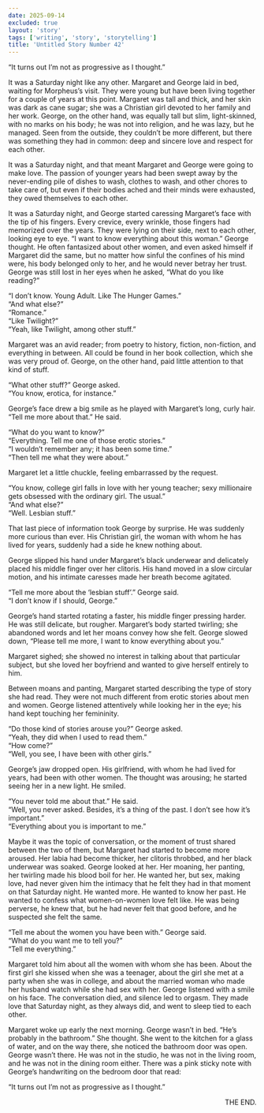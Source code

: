 ```yaml
---
date: 2025-09-14
excluded: true
layout: 'story'
tags: ['writing', 'story', 'storytelling']
title: 'Untitled Story Number 42'
---
```


“It turns out I’m not as progressive as I thought.”

It was a Saturday night like any other. Margaret and George laid in bed, waiting for Morpheus’s visit. They were young but have been living together for a couple of years at this point. Margaret was tall and thick, and her skin was dark as cane sugar; she was a Christian girl devoted to her family and her work. George, on the other hand, was equally tall but slim, light-skinned, with no marks on his body; he was not into religion, and he was lazy, but he managed. Seen from the outside, they couldn’t be more different, but there was something they had in common: deep and sincere love and respect for each other.

It was a Saturday night, and that meant Margaret and George were going to make love. The passion of younger years had been swept away by the never-ending pile of dishes to wash, clothes to wash, and other chores to take care of, but even if their bodies ached and their minds were exhausted, they owed themselves to each other.

It was a Saturday night, and George started caressing Margaret’s face with the tip of his fingers. Every crevice, every wrinkle, those fingers had memorized over the years. They were lying on their side, next to each other, looking eye to eye. “I want to know everything about this woman.” George thought. He often fantasized about other women, and even asked himself if Margaret did the same, but no matter how sinful the confines of his mind were, his body belonged only to her, and he would never betray her trust. George was still lost in her eyes when he asked, “What do you like reading?”

“I don’t know. Young Adult. Like The Hunger Games.”  
“And what else?”  
“Romance.”  
“Like Twilight?”  
“Yeah, like Twilight, among other stuff.”

Margaret was an avid reader; from poetry to history, fiction, non-fiction, and everything in between. All could be found in her book collection, which she was very proud of. George, on the other hand, paid little attention to that kind of stuff.

“What other stuff?” George asked.  
“You know, erotica, for instance.”

George’s face drew a big smile as he played with Margaret’s long, curly hair. “Tell me more about that.” He said.

“What do you want to know?”  
“Everything. Tell me one of those erotic stories.”  
“I wouldn’t remember any; it has been some time.”  
“Then tell me what they were about.”

Margaret let a little chuckle, feeling embarrassed by the request.

“You know, college girl falls in love with her young teacher; sexy millionaire gets obsessed with the ordinary girl. The usual.”  
“And what else?”  
“Well. Lesbian stuff.”

That last piece of information took George by surprise. He was suddenly more curious than ever. His Christian girl, the woman with whom he has lived for years, suddenly had a side he knew nothing about.

George slipped his hand under Margaret’s black underwear and delicately placed his middle finger over her clitoris. His hand moved in a slow circular motion, and his intimate caresses made her breath become agitated.

“Tell me more about the ‘lesbian stuff’.” George said.  
“I don’t know if I should, George.”

George’s hand started rotating a faster, his middle finger pressing harder. He was still delicate, but rougher. Margaret’s body started twirling; she abandoned words and let her moans convey how she felt. George slowed down, “Please tell me more, I want to know everything about you.”

Margaret sighed; she showed no interest in talking about that particular subject, but she loved her boyfriend and wanted to give herself entirely to him.

Between moans and panting, Margaret started describing the type of story she had read. They were not much different from erotic stories about men and women. George listened attentively while looking her in the eye; his hand kept touching her femininity.

“Do those kind of stories arouse you?” George asked.  
“Yeah, they did when I used to read them.”  
“How come?”  
“Well, you see, I have been with other girls.”

George’s jaw dropped open. His girlfriend, with whom he had lived for years, had been with other women. The thought was arousing; he started seeing her in a new light. He smiled.

“You never told me about that.” He said.  
“Well, you never asked. Besides, it’s a thing of the past. I don’t see how it’s important.”  
“Everything about you is important to me.”

Maybe it was the topic of conversation, or the moment of trust shared between the two of them, but Margaret had started to become more aroused. Her labia had become thicker, her clitoris throbbed, and her black underwear was soaked. George looked at her. Her moaning, her panting, her twirling made his blood boil for her. He wanted her, but sex, making love, had never given him the intimacy that he felt they had in that moment on that Saturday night. He wanted more. He wanted to know her past. He wanted to confess what women-on-women love felt like. He was being perverse, he knew that, but he had never felt that good before, and he suspected she felt the same.

“Tell me about the women you have been with.” George said.  
“What do you want me to tell you?”  
“Tell me everything.”

Margaret told him about all the women with whom she has been. About the first girl she kissed when she was a teenager, about the girl she met at a party when she was in college, and about the married woman who made her husband watch while she had sex with her. George listened with a smile on his face. The conversation died, and silence led to orgasm. They made love that Saturday night, as they always did, and went to sleep tied to each other.

Margaret woke up early the next morning. George wasn’t in bed. “He’s probably in the bathroom.” She thought. She went to the kitchen for a glass of water, and on the way there, she noticed the bathroom door was open. George wasn’t there. He was not in the studio, he was not in the living room, and he was not in the dining room either. There was a pink sticky note with George’s handwriting on the bedroom door that read:

“It turns out I’m not as progressive as I thought.”

<p style="text-align:right">THE END.</p>